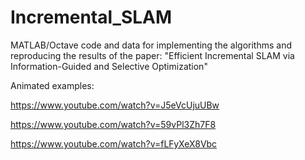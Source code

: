 # Incremental_SLAM
MATLAB/Octave code and data for implementing the algorithms and reproducing the results of the paper: "Efficient Incremental SLAM via Information-Guided and Selective Optimization"

Animated examples:

https://www.youtube.com/watch?v=J5eVcUjuUBw

https://www.youtube.com/watch?v=59vPl3Zh7F8

https://www.youtube.com/watch?v=fLFyXeX8Vbc
